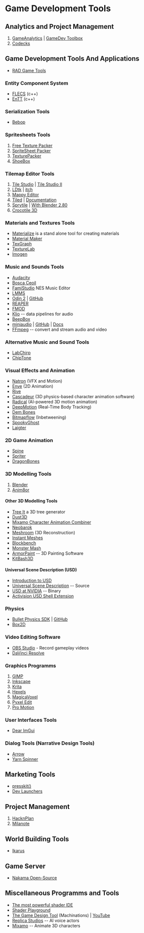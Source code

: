 # Game Development Tools

## Analytics and Project Management

1. [GameAnalytics](https://gameanalytics.com/) | [GameDev Toolbox](https://gameanalytics.com/toolbox/)
2. [Codecks](https://www.codecks.io/)

## Game Development Tools And Applications

- [RAD Game Tools](http://www.radgametools.com/)

### Entity Component System

- [FLECS](https://github.com/SanderMertens/flecs) (c++)
- [EnTT](https://github.com/skypjack/entt) (c++)

### Serialization Tools

- [Bebop](https://bebop.sh/)

### Spritesheets Tools

1. [Free Texture Packer](http://free-tex-packer.com/)
2. [SpriteSheet Packer](http://amakaseev.github.io/sprite-sheet-packer/)
3. [TexturePacker](https://www.codeandweb.com/texturepacker)
4. [ShoeBox](http://renderhjs.net/shoebox/)

### Tilemap Editor Tools

1. [Tile Studio](http://tilestudio.sourceforge.net/) | [Tile Studio II](https://www.wieringsoftware.com/ts2/)
2. [LDtk](https://deepnight.net/tools/ldtk-2d-level-editor/) | [itch](https://deepnight.itch.io/ldtk)
3. [Mappy Editor](http://tilemap.co.uk/mappy.php)
4. [Tiled](https://www.mapeditor.org/) | [Documentation](https://doc.mapeditor.org/en/stable/)
5. [Sprytile](https://chemikhazi.itch.io/sprytile) | [With Blender 2.80](https://itch.io/post/1034106)
6. [Crocotile 3D](http://www.crocotile3d.com/)

### Materials and Textures Tools

- [Materialize](http://www.boundingboxsoftware.com/materialize/index.php) is a stand alone tool for creating materials
- [Material Maker](https://rodzilla.itch.io/material-maker)
- [TexGraph](https://galloscript.itch.io/texgraph)
- [TextureLab](https://njbrown.itch.io/texturelab)
- [Imogen](https://github.com/CedricGuillemet/Imogen)

### Music and Sounds Tools

- [Audacity](https://www.audacityteam.org/)
- [Bosca Ceoil](https://boscaceoil.net/)
- [FamiStudio](https://famistudio.org/) NES Music Editor
- [LMMS](https://lmms.io/)
- [Odin 2](https://www.thewavewarden.com/odin2) | [GitHub](https://github.com/TheWaveWarden/odin2)
- [REAPER](http://reaper.fm/)
- [FMOD](https://fmod.com/)
- [Klio](https://github.com/spotify/klio) -- data pipelines for audio
- [BeepBox](https://www.beepbox.co)
- [miniaudio](https://miniaud.io/) | [GitHub](https://github.com/mackron/miniaudio) | [Docs](https://miniaudio.docsforge.com/)
- [FFmpeg](https://www.ffmpeg.org/) -- convert and stream audio and video

### Alternative Music and Sound Tools

- [LabChirp](https://labbed.itch.io/labchirp)
- [ChipTone](https://sfbgames.itch.io/chiptone)

### Visual Effects and Animation

- [Natron](https://natrongithub.github.io/) (VFX and Motion)
- [Enve](https://maurycyliebner.github.io/) (2D Animation)
- [Rive](https://rive.app/)
- [Cascadeur](https://cascadeur.com/) (3D physics-based character animation software)
- [Radical](https://getrad.co/) (AI-powered 3D motion animation)
- [DeepMotion](https://deepmotion.com/) (Real-Time Body Tracking)
- [Dem Bones](https://github.com/electronicarts/dem-bones)
- [Bitmapflow](https://bauxite.itch.io/bitmapflow) (Inbetweening)
- [SpookyGhost](https://github.com/SpookyGhost2D/SpookyGhost)
- [Laigter](https://azagaya.itch.io/laigter)

### 2D Game Animation

- [Spine](http://esotericsoftware.com/)
- [Spriter](https://brashmonkey.com/)
- [DragonBones](http://dragonbones.com/en/index.html)

### 3D Modelling Tools

1. [Blender](development-docs/game-development/blender-notes.md)
2. [Anim8or](https://www.anim8or.com/)

#### Other 3D Modelling Tools

- [Tree It](https://www.evolved-software.com/treeit/treeit) a 3D tree generator
- [Dust3D](https://dust3d.org/)
- [Mixamo Character Animation Combiner](https://nilooy.github.io/mixamo-animation-combiner/)
- [Neobarok](https://www.neobarok.com/)
- [Meshroom](https://alicevision.org/#meshroom) (3D Reconstruction)
- [Instant Meshes](https://github.com/wjakob/instant-meshes)
- [Blockbench](https://blockbench.net/)
- [Monster Mash](https://dcgi.fel.cvut.cz/home/sykorad/monster_mash)
- [ArmorPaint](https://armorpaint.org/) -- 3D Painting Software
- [KitBash3D](https://kitbash3d.com/)

#### Universal Scene Description (USD)

- [Introduction to USD](https://graphics.pixar.com/usd/docs/index.html)
- [Universal Scene Description](https://github.com/PixarAnimationStudios/USD) -- Source
- [USD at NVIDIA](https://developer.nvidia.com/usd) -- Binary
- [Activision USD Shell Extension](https://github.com/Activision/USDShellExtension)

### Physics

- [Bullet Physics SDK](https://pybullet.org/wordpress/) | [GitHub](https://github.com/bulletphysics/bullet3)
- [Box2D](https://box2d.org/)

### Video Editing Software

- [OBS Studio](https://obsproject.com/) - Record gameplay videos
- [DaVinci Resolve](https://www.blackmagicdesign.com/products/davinciresolve/)

### Graphics Programms

1. [GIMP](https://www.gimp.org/)
2. [Inkscape](https://inkscape.org/)
3. [Krita](https://krita.org/en/)
4. [Hexels](https://marmoset.co/hexels/)
5. [MagicaVoxel](https://ephtracy.github.io/)
6. [Pyxel Edit](https://pyxeledit.com/index.php)
7. [Pro Motion](https://www.cosmigo.com/)

### User Interfaces Tools

- [Dear ImGui](https://github.com/ocornut/imgui)

### Dialog Tools (Narrative Design Tools)

- [Arrow](https://github.com/mhgolkar/Arrow)
- [Yarn Spinner](https://yarnspinner.dev/)

## Marketing Tools

- [presskit()](https://dopresskit.com/)
- [Dev Launchers](https://devlaunchers.com/)

## Project Management

1. [HacknPlan](https://hacknplan.com/)
2. [Milanote](https://milanote.com/)

## World Building Tools

- [Ikarus](https://ikarus.world/)

## Game Server

- [Nakama Open-Source](https://heroiclabs.com/nakama-opensource/index.html)

## Miscellaneous Programms and Tools

- [The most powerful shader IDE](https://shadered.org/)
- [Shader Playground](http://shader-playground.timjones.io/)
- [The Game Design Tool](https://machinations.io/) (Machinations) | [YouTube](https://www.youtube.com/channel/UCnui50w5BC_P7pfrF0XwoKg)
- [Replica Studios](https://replicastudios.com/) -- AI voice actors
- [Mixamo](https://www.mixamo.com/) -- Animate 3D characters

